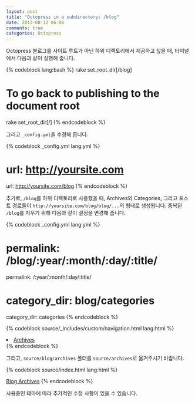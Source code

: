 ```yaml
---
layout: post
title: "Octopress in a subdirectory: /blog"
date: 2013-08-12 06:08
comments: true
categories: Octopress
---
```


Octopress 블로그를 사이트 루트가 아닌 하위 디렉토리에서 제공하고 싶을 때, 터미널에서 다음과 같이 실행해 줍니다.

{% codeblock lang:bash %}
rake set_root_dir[/blog]

# To go back to publishing to the document root
rake set_root_dir[/]
{% endcodeblock %}

그리고 `_config.yml`을 수정해 줍니다.

{% codeblock _config.yml lang:yml %}
# url: http://yoursite.com
url: http://yoursite.com/blog
{% endcodeblock %}

추가로, `/blog`를 하위 디렉토리로 사용했을 때, Archives와 Categories, 그리고 포스트 경로들이 `http://yoursite.com/blog/blog/...`의 형태로 생성됩니다. 중복된 `/blog`를 지우기 위해 다음과 같이 설정을 변경해 줍니다.

{% codeblock _config.yml lang:yml %}
# permalink: /blog/:year/:month/:day/:title/
permalink: /:year/:month/:day/:title/

# category_dir: blog/categories
category_dir: categories
{% endcodeblock %}

{% codeblock source/_includes/custom/navigation.html lang:html %}
<!--
<li><a href="{{ root_url }}/blog/archives">Archives</a></li>
-->
<li><a href="{{ root_url }}/archives">Archives</a></li>
{% endcodeblock %}

그리고, `source/blog/archives` 폴더를 `source/archives`로 옮겨주시기 바랍니다.

{% codeblock source/index.html lang:html %}
<!--
<a href="/blog/archives">Blog Archives</a>
-->
<a href="/archives">Blog Archives</a>
{% endcodeblock %}

사용중인 테마에 따라 추가적인 수정 사항이 있을 수 있습니다.

